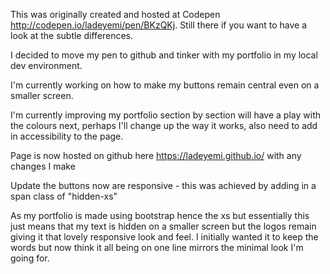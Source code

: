This was originally created and hosted at Codepen  http://codepen.io/ladeyemi/pen/BKzQKj. Still there if you want to have a look at the subtle differences.

I decided to move my pen to github and tinker with my portfolio in my local dev environment.

I'm currently working on how to make my buttons remain central even on a smaller screen.

I'm currently improving my portfolio section by section will have a play with the colours next, perhaps I'll change up the way it works, also need to add in accessibility to the page.

Page is now hosted on github here https://ladeyemi.github.io/ with any changes I make

Update the buttons now are responsive - this was achieved by adding in a span class of "hidden-xs"

As my portfolio is made using bootstrap hence the xs but essentially this just means that my text is hidden on a smaller screen but the logos remain giving it that lovely responsive look and feel. I initially wanted it to keep the words but now think it all being on one line mirrors the minimal look I'm going for.
